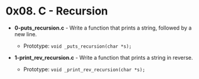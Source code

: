 # 0x08. C - Recursion

* **0-puts_recursion.c** - Write a function that prints a string, followed by a new line.
	* Prototype: ```void _puts_recursion(char *s);```

* **1-print_rev_recursion.c** - Write a function that prints a string in reverse.
	* Prototype: ```void _print_rev_recursion(char *s);```
